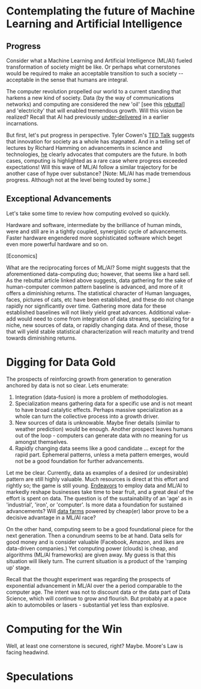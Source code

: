 <!--
.. title: Machine Learning Society
.. slug: ml-society
.. date: 2019-02-10 17:30:48 UTC
.. tags: 
.. category: 
.. link: 
.. description: 
.. type: text
.. has_math: True
-->
# Contemplating the future of Machine Learning and Artificial Intelligence

## Progress

Consider what a Machine Learning and Artificial Intelligence (ML/AI) fueled transformation of society might be like. Or perhaps what cornerstones would be required to make an acceptable transition to such a society -- acceptable in the sense that humans are integral.

The computer revolution propelled our world to a current standing that harkens a new kind of society. Data (by the way of communications networks) and computing are considered the new 'oil' \[see this [rebuttal](https://venturebeat.com/2019/02/10/data-is-not-the-new-oil/)\]
and 'electricity' that will enabled tremendous growth. Will this vision be realized? Recall that AI had previously [under-delivered](https://en.wikipedia.org/wiki/AI_winter) in a earlier incarnations.

But first, let's put progress in perspective. Tyler Cowen's [TED Talk](https://www.youtube.com/watch?v=_93CXTt2K7c) suggests that innovation for society as a whole has stagnated. And in a telling set of lectures by Richard Hamming on advancements in science and technologies, [he](https://www.youtube.com/watch?v=AD4b-52jtos) clearly advocates that computers are the future. In both cases, computing is highlighted as a rare case where progress exceeded expectations! Will this wave of ML/AI follow a similar trajectory for be another case of hype over substance? [Note: ML/AI has made tremendous progress. Although not at the level being touted by some.]

## Exceptional Advancements

Let's take some time to review how computing evolved so quickly.

Hardware and software, intermediate by the brilliance of human minds, were and still are in a tightly coupled, synergistic cycle of advancements. Faster hardware engendered more sophisticated software which beget even more powerful hardware and so on.

[Economics]

What are the reciprocating forces of ML/AI? Some might suggests that the aforementioned data-computing duo; however, that seems like a hard sell. As the rebuttal article linked above suggests, data gathering for the sake of human-computer common pattern baseline is advanced, and more of it offers a diminishing returns. The statistical character of Human languages, faces, pictures of cats, etc have been established, and these do not change rapidly nor significantly over time. Gathering more data for these established baselines will not likely yield great advances. Additional value-add would need to come from integration of data streams, specializing for a niche, new sources of data, or rapidly changing data. And of these, those that will yield stable statistical characterization will reach maturity and trend towards diminishing returns. 

# Digging for Data Gold

The prospects of reinforcing growth from generation to generation anchored by data is not so clear. Lets enumerate:

1. Integration (data-fusion) is more a problem of methodologies.
2. Specialization means gathering data for a specific use and is not meant to have broad catalytic effects. Perhaps massive specialization as a whole can turn the collective process into a growth driver.
3. New sources of data is unknowable. Maybe finer details (similar to weather prediction) would be enough. Another prospect leaves humans out of the loop - computers can generate data with no meaning for us amongst themselves.
4. Rapidly changing data seems like a good candidate ... except for the rapid part. Ephemeral patterns, unless a meta pattern emerges, would not be a good foundation for further advancements.

Let me be clear. Currently, data as examples of a desired (or undesirable) pattern are still highly valuable. Much resources is direct at this effort and rightly so; the game is still young. [Endeavors]((https://www.technologyreview.com/s/612897/this-is-why-ai-has-yet-to-reshape-most-businesses/)) to employ data and ML/AI to markedly reshape businesses take time to bear fruit, and a great deal of the effort is spent on data.
The question is of the sustainability of an 'age' as in 'industrial', 'iron', or 'computer'. Is more data a foundation for sustained advancements? Will [data farms](https://www.nytimes.com/2018/11/25/business/china-artificial-intelligence-labeling.html) powered by cheap(er) labor prove to be a decisive advantage in a ML/AI race?

On the other hand, computing seem to be a good foundational piece for the next generation. Then a conundrum seems to be at hand. Data sells for good money and is consider valuable (Facebook, Amazon, and likes are data-driven companies.) Yet computing power (clouds) is cheap, and algorithms (ML/AI frameworks) are given away. My guess is that this situation will likely turn. The current situation is a product of the 'ramping up' stage.

Recall that the thought experiment was regarding the prospects of exponential advancement in ML/AI over the a period comparable to the computer age. The intent was not to discount data or the data part of Data Science, which will continue to grow and flourish. But probably at a pace akin to automobiles or lasers - substantial yet less than explosive.

<!-- China Data Farms -->

# Computing for the Win

Well, at least one cornerstone is secured, right? Maybe. Moore's Law is facing headwind.

<!-- Lasers may yet offer hope
Architecture
Connection machine -->


<!-- Ironically, besides computing, human brain power, does seem to be a key ingredient. Hence, the mad scramble for human capital with the right expertise seems appropriate. 
ML/AI and humans.
make better humans (cyborgs)?
enhance human minds.
-->

# Speculations

<!-- 
competitive forces
resources
encoding (indirection)
human-computers
enhancement
    interpretable
    encoding
    assisted
    generative
computable concepts?
    train-of-thought
    word computing
    guessing
    style
    self-direction
strengths
    ml/ai
        specialist
        high dimensional patterns
        speed
        recognition
    humans
        generalist
        creativity
        deep thoughts
        reasoning
rich veins
    GANS
    imperfect information games
    open-end inference
-->
